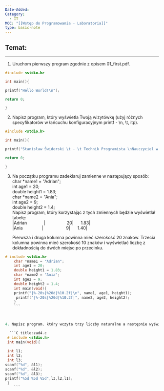 ```yaml
---
Date-Added:
Category:
  - IT
MOC: "[[Wstęp do Programowania - Laboratoria]]"
type: basic-note
---
```

## Temat:
- - -

1. Uruchom pierwszy program zgodnie z opisem 01_first.pdf. 
```C title:zad0.c
#include <stdio.h>

int main(){

printf("Hello World!\n");

return 0;

}

```
    
2. Napisz program, który wyświetla Twoją wizytówkę (użyj różnych specyfikatorów w łańcuchu konfiguracyjnym printf - \n, \t, itp). 

```C title:zad2.c
#include <stdio.h>

int main(){

printf("Stanisław Świderski \t - \t Technik Programista \nNauczyciel w: \n\tZespół szkół łączności w Gdańsku");

return 0;

}

```
    
    
3. Na początku programu zadeklaruj zamienne w następujący sposób:  
    char *name1 = "Adrian";  
    int age1 = 20;  
    double height1 = 1.83;  
    char *name2 = "Ania";  
    int age2 = 9;  
    double height2 = 1.4;  
    Napisz program, który korzystając z tych zmiennych będzie wyświetlał tabelę:  
    |Adrian              |                  20|      1.83|  
    |Ania                |                   9|      1.40|  

      
    Pierwsza i druga kolumna powinna mieć szerokość 20 znaków. Trzecia kolumna powinna mieć szerokość 10 znaków i wyświetlać liczbę z dokładnością do dwóch miejsc po przecinku.  
```C title:zad3.c
# include <stdio.h>
    char *name1 = "Adrian";  
    int age1 = 20;  
    double height1 = 1.83;  
    char *name2 = "Ania";  
    int age2 = 9;  
    double height2 = 1.4;
    int main(void){
    printf("|%-20s|%20d|%10.2f|\n", name1, age1, height1);
     printf("|%-20s|%20d|%10.2f|", name2, age2, height2);
    }
    ```


    
4. Napisz program, który wczyta trzy liczby naturalne a następnie wyświetli je w odwrotnej kolejności.

  ```C title:zad4.c
 # include <stdio.h>
 int main(void){
 
 int l1;
 int l2;
 int l3;
scanf("%d", &l1);
scanf("%d", &l2);
scanf("%d", &l3);
printf("%5d %5d %5d",l3,l2,l1);
 }
    ```
